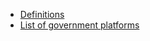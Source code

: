 <!-- TITLE: Home -->
<!-- SUBTITLE: A quick summary of Home -->

* [Definitions](definitions)
* [List of government platforms](government-platforms)
